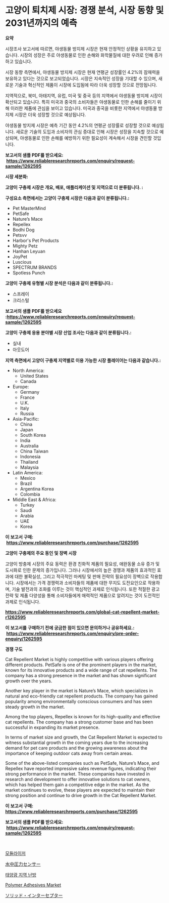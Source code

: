 <p><h1>고양이 퇴치제 시장: 경쟁 분석, 시장 동향 및 2031년까지의 예측</h1></p><p><strong>요약</strong></p>
<p><p>시장조사 보고서에 따르면, 야생동물 방지제 시장은 현재 안정적인 상황을 유지하고 있습니다. 시장의 성장은 주로 야생동물로 인한 손해와 화학물질에 대한 우려로 인해 증가하고 있습니다. </p><p>시장 동향 측면에서, 야생동물 방지제 시장은 현재 연평균 성장률인 4.2%의 잠재력을 보유하고 있다는 것으로 보고되었습니다. 시장은 지속적인 성장을 기대할 수 있으며, 새로운 기술과 혁신적인 제품이 시장에 도입됨에 따라 더욱 성장할 것으로 전망됩니다.</p><p>지역적으로, 북미, 아태지역, 유럽, 미국 및 중국 등의 지역에서 야생동물 방지제 시장이 확산되고 있습니다. 특히 미국과 중국의 소비자들은 야생동물로 인한 손해를 줄이기 위해 이러한 제품에 관심을 보이고 있습니다. 미국과 중국을 비롯한 지역에서 야생동물 방지제 시장은 더욱 성장할 것으로 예상됩니다.</p><p>야생동물 방지제 시장은 예측 기간 동안 4.2%의 연평균 성장률로 성장할 것으로 예상됩니다. 새로운 기술의 도입과 소비자의 관심 증대로 인해 시장은 성장을 지속할 것으로 예상되며, 야생동물로 인한 손해를 예방하기 위한 필요성이 계속해서 시장을 견인할 것입니다.</p></p>
<p><strong>보고서의 샘플 PDF를 받으세요: &nbsp;<a href="https://www.reliableresearchreports.com/enquiry/request-sample/1262595">https://www.reliableresearchreports.com/enquiry/request-sample/1262595</a></strong></p>
<p><strong>시장 세분화:</strong></p>
<p><strong> 고양이 구충제 시장은 개요, 배포, 애플리케이션 및 지역으로 더 분류됩니다. :</strong></p>
<p><strong>구성요소 측면에서는 고양이 구충제 시장은 다음과 같이 분류됩니다.:</strong></p>
<p><ul><li>Pet MasterMind</li><li>PetSafe</li><li>Nature’s Mace</li><li>Repellex</li><li>Bodhi Dog</li><li>Petsvv</li><li>Harbor's Pet Products</li><li>Mighty Petz</li><li>Hanhan Leyuan</li><li>JoyPet</li><li>Luscious</li><li>SPECTRUM BRANDS</li><li>Spotless Punch</li></ul></p>
<p><strong> 고양이 구충제 유형별 시장 분석은 다음과 같이 분류됩니다.:</strong></p>
<p><ul><li>스프레이</li><li>크리스털</li></ul></p>
<p><strong>보고서의 샘플 PDF를 받으세요 :<a href="https://www.reliableresearchreports.com/enquiry/request-sample/1262595">https://www.reliableresearchreports.com/enquiry/request-sample/1262595</a></strong></p>
<p><strong> 고양이 구충제 응용 분야별 시장 산업 조사는 다음과 같이 분류됩니다.:</strong></p>
<p><ul><li>실내</li><li>아웃도어</li></ul></p>
<p><strong>지역 측면에서 고양이 구충제 지역별로 이용 가능한 시장 플레이어는 다음과 같습니다.:</strong></p>
<p><ul>
    <li>
        North America:
        <ul>
            <li>United States</li>
            <li>Canada</li>
        </ul>
    </li>
    <li>
        Europe:
        <ul>
            <li>Germany</li>
            <li>France</li>
            <li>U.K.</li>
            <li>Italy</li>
            <li>Russia</li>
        </ul>
    </li>
    <li>
        Asia-Pacific:
        <ul>
            <li>China</li>
            <li>Japan</li>
            <li>South Korea</li>
            <li>India</li>
            <li>Australia</li>
            <li>China Taiwan</li>
            <li>Indonesia</li>
            <li>Thailand</li>
            <li>Malaysia</li>
        </ul>
    </li>
    <li>
        Latin America:
        <ul>
            <li>Mexico</li>
            <li>Brazil</li>
            <li>Argentina Korea</li>
            <li>Colombia</li>
        </ul>
    </li>
    <li>
        Middle East & Africa:
        <ul>
            <li>Turkey</li>
            <li>Saudi</li>
            <li>Arabia</li>
            <li>UAE</li>
            <li>Korea</li>
        </ul>
    </li>
    </ul></p>
<p><strong>이 보고서 구매: &nbsp;<a href="https://www.reliableresearchreports.com/purchase/1262595">https://www.reliableresearchreports.com/purchase/1262595</a></strong></p>
<p><strong>고양이 구충제의 주요 동인 및 장벽 시장</strong></p>
<p><p>고양이 방충제 시장의 주요 동력은 환경 친화적 제품의 필요성, 애완동물 소유 증가 및 도시화로 인한 문제의 증가입니다. 그러나 시장에서의 높은 경쟁과 제품의 효과적인 효과에 대한 불확실성, 그리고 적극적인 마케팅 및 판매 전략의 필요성이 장벽으로 작용합니다. 시장에서는 가격 경쟁력과 소비자들의 제품에 대한 무지도 도전요인으로 작용하며, 기술 발전과의 조화를 이루는 것이 핵심적인 과제로 인식됩니다. 또한 적절한 광고 전략 및 제품 다양성을 통해 소비자들에게 매력적인 제품으로 알려지는 것이 도전적인 과제로 인식됩니다.</p></p>
<p><strong><a href="https://www.reliableresearchreports.com/global-cat-repellent-market-r1262595">https://www.reliableresearchreports.com/global-cat-repellent-market-r1262595</a></strong></p>
<p><strong>이 보고서를 구매하기 전에 궁금한 점이 있으면 문의하거나 공유하세요.: &nbsp;<a href="https://www.reliableresearchreports.com/enquiry/pre-order-enquiry/1262595">https://www.reliableresearchreports.com/enquiry/pre-order-enquiry/1262595</a></strong></p>
<p><strong>경쟁 구도</strong></p>
<p><p>Cat Repellent Market is highly competitive with various players offering different products. PetSafe is one of the prominent players in the market, known for its innovative products and a wide range of cat repellents. The company has a strong presence in the market and has shown significant growth over the years. </p><p>Another key player in the market is Nature’s Mace, which specializes in natural and eco-friendly cat repellent products. The company has gained popularity among environmentally conscious consumers and has seen steady growth in the market.</p><p>Among the top players, Repellex is known for its high-quality and effective cat repellents. The company has a strong customer base and has been successful in expanding its market presence. </p><p>In terms of market size and growth, the Cat Repellent Market is expected to witness substantial growth in the coming years due to the increasing demand for pet care products and the growing awareness about the importance of keeping outdoor cats away from certain areas. </p><p>Some of the above-listed companies such as PetSafe, Nature’s Mace, and Repellex have reported impressive sales revenue figures, indicating their strong performance in the market. These companies have invested in research and development to offer innovative solutions to cat owners, which has helped them gain a competitive edge in the market. As the market continues to evolve, these players are expected to maintain their strong position and continue to drive growth in the Cat Repellent Market.</p></p>
<p><strong>이 보고서 구매: &nbsp; <a href="https://www.reliableresearchreports.com/purchase/1262595">https://www.reliableresearchreports.com/purchase/1262595</a></strong></p>
<p><strong>보고서의 샘플 PDF를 받으세요: &nbsp;<a href="https://www.reliableresearchreports.com/enquiry/request-sample/1262595">https://www.reliableresearchreports.com/enquiry/request-sample/1262595</a></strong><strong></strong></p>
<p>&nbsp;</p>
<p><p><a href="https://github.com/crfsywufhm81415/Market-Research-Report-List-1/blob/main/406365618901.md">모듈라이저</a></p><p><a href="https://github.com/cnnriuez22368/Market-Research-Report-List-1/blob/main/397240620526.md">水中圧力センサー</a></p><p><a href="https://github.com/vs10l4sfg5c/Market-Research-Report-List-1/blob/main/383513718902.md">태양광 지역 난방</a></p><p><a href="https://issuu.com/reportprime-2/docs/polymer-adhesives-market-size-2030.pptx">Polymer Adhesives Market</a></p><p><a href="https://github.com/zekaoe592392/Market-Research-Report-List-1/blob/main/752129220525.md">ソリッド・インターセプター</a></p></p>